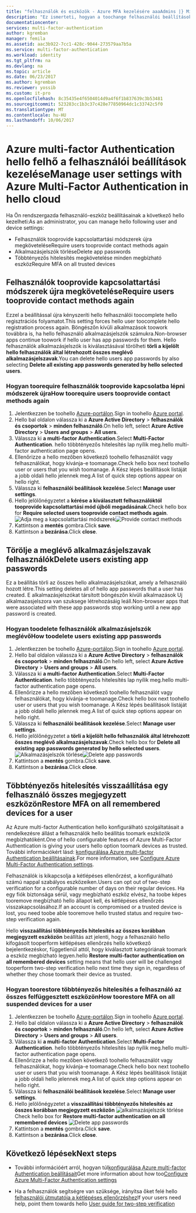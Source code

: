 ```yaml
---
title: "felhasználók és eszközök - Azure MFA kezelésére aaaAdmins |} Microsoft Docs"
description: "Ez ismerteti, hogyan a toochange felhasználói beállítások például hello felhasználók toodo kényszerített hello igazolása felfelé folyamat újra."
documentationcenter: 
services: multi-factor-authentication
author: kgremban
manager: femila
ms.assetid: aac3b922-7cc1-428c-9044-273579aa7b5a
ms.service: multi-factor-authentication
ms.workload: identity
ms.tgt_pltfrm: na
ms.devlang: na
ms.topic: article
ms.date: 06/23/2017
ms.author: kgremban
ms.reviewer: yossib
ms.custom: it-pro
ms.openlocfilehash: 8c35435e4f6504014d9a4f6f1b837639c3b53481
ms.sourcegitcommit: 523283cc1b3c37c428e77850964dc1c33742c5f0
ms.translationtype: MT
ms.contentlocale: hu-HU
ms.lasthandoff: 10/06/2017
---
```

# <a name="manage-user-settings-with-azure-multi-factor-authentication-in-hello-cloud"></a><span data-ttu-id="a2340-103">Azure multi-factor Authentication hello felhő a felhasználói beállítások kezelése</span><span class="sxs-lookup"><span data-stu-id="a2340-103">Manage user settings with Azure Multi-Factor Authentication in hello cloud</span></span>
<span data-ttu-id="a2340-104">Ha Ön rendszergazda felhasználó-eszköz beállításainak a következő hello kezelheti:</span><span class="sxs-lookup"><span data-stu-id="a2340-104">As an administrator, you can manage hello following user and device settings:</span></span>

* <span data-ttu-id="a2340-105">Felhasználók tooprovide kapcsolattartási módszerek újra megkövetelése</span><span class="sxs-lookup"><span data-stu-id="a2340-105">Require users tooprovide contact methods again</span></span>
* <span data-ttu-id="a2340-106">Alkalmazásjelszók törlése</span><span class="sxs-lookup"><span data-stu-id="a2340-106">Delete app passwords</span></span>
* <span data-ttu-id="a2340-107">Többtényezős hitelesítés megkövetelése minden megbízható eszköz</span><span class="sxs-lookup"><span data-stu-id="a2340-107">Require MFA on all trusted devices</span></span> 

## <a name="require-users-tooprovide-contact-methods-again"></a><span data-ttu-id="a2340-108">Felhasználók tooprovide kapcsolattartási módszerek újra megkövetelése</span><span class="sxs-lookup"><span data-stu-id="a2340-108">Require users tooprovide contact methods again</span></span>
<span data-ttu-id="a2340-109">Ezzel a beállítással újra kényszeríti hello felhasználói toocomplete hello regisztrációs folyamatot.</span><span class="sxs-lookup"><span data-stu-id="a2340-109">This setting forces hello user toocomplete hello registration process again.</span></span> <span data-ttu-id="a2340-110">Böngészőn kívüli alkalmazások toowork továbbra is, ha hello felhasználó alkalmazásjelszók számukra.</span><span class="sxs-lookup"><span data-stu-id="a2340-110">Non-browser apps continue toowork if hello user has app passwords for them.</span></span>  <span data-ttu-id="a2340-111">Hello felhasználók alkalmazásjelszók is kiválasztásával törölheti **törli a kijelölt hello felhasználók által létrehozott összes meglévő alkalmazásjelszavak**.</span><span class="sxs-lookup"><span data-stu-id="a2340-111">You can delete hello users app passwords by also selecting **Delete all existing app passwords generated by hello selected users**.</span></span>

### <a name="how-toorequire-users-tooprovide-contact-methods-again"></a><span data-ttu-id="a2340-112">Hogyan toorequire felhasználók tooprovide kapcsolatba lépni módszerek újra</span><span class="sxs-lookup"><span data-stu-id="a2340-112">How toorequire users tooprovide contact methods again</span></span>
1. <span data-ttu-id="a2340-113">Jelentkezzen be toohello [Azure-portálon](https://portal.azure.com).</span><span class="sxs-lookup"><span data-stu-id="a2340-113">Sign in toohello [Azure portal](https://portal.azure.com).</span></span>
2. <span data-ttu-id="a2340-114">Hello bal oldalon válassza ki a **Azure Active Directory** > **felhasználók és csoportok** > **minden felhasználó**.</span><span class="sxs-lookup"><span data-stu-id="a2340-114">On hello left, select **Azure Active Directory** > **Users and groups** > **All users**.</span></span>
3. <span data-ttu-id="a2340-115">Válassza ki **a multi-factor Authentication**.</span><span class="sxs-lookup"><span data-stu-id="a2340-115">Select **Multi-Factor Authentication**.</span></span> <span data-ttu-id="a2340-116">hello többtényezős hitelesítés lap nyílik meg.</span><span class="sxs-lookup"><span data-stu-id="a2340-116">hello multi-factor authentication page opens.</span></span> 
4. <span data-ttu-id="a2340-117">Ellenőrizze a hello mezőben következő toohello felhasználót vagy felhasználókat, hogy kívánja-e toomanage.</span><span class="sxs-lookup"><span data-stu-id="a2340-117">Check hello box next toohello user or users that you wish toomanage.</span></span> <span data-ttu-id="a2340-118">A Kész lépés beállítások listáját a jobb oldali hello jelennek meg.</span><span class="sxs-lookup"><span data-stu-id="a2340-118">A list of quick step options appear on hello right.</span></span> 
5. <span data-ttu-id="a2340-119">Válassza ki **felhasználói beállítások kezelése**.</span><span class="sxs-lookup"><span data-stu-id="a2340-119">Select **Manage user settings**.</span></span>
6. <span data-ttu-id="a2340-120">Hello jelölőnégyzetet a **kérése a kiválasztott felhasználóktól tooprovide kapcsolattartási mód újbóli megadásának**.</span><span class="sxs-lookup"><span data-stu-id="a2340-120">Check hello box for **Require selected users tooprovide contact methods again**.</span></span>
   <span data-ttu-id="a2340-121">![Adja meg a kapcsolattartási módszerek](./media/multi-factor-authentication-manage-users-and-devices/reproofup.png)</span><span class="sxs-lookup"><span data-stu-id="a2340-121">![Provide contact methods](./media/multi-factor-authentication-manage-users-and-devices/reproofup.png)</span></span>
7. <span data-ttu-id="a2340-122">Kattintson a **mentés** gombra.</span><span class="sxs-lookup"><span data-stu-id="a2340-122">Click **save**.</span></span>
8. <span data-ttu-id="a2340-123">Kattintson a **bezárása**.</span><span class="sxs-lookup"><span data-stu-id="a2340-123">Click **close**.</span></span>

## <a name="delete-users-existing-app-passwords"></a><span data-ttu-id="a2340-124">Törölje a meglévő alkalmazásjelszavak felhasználók</span><span class="sxs-lookup"><span data-stu-id="a2340-124">Delete users existing app passwords</span></span>
<span data-ttu-id="a2340-125">Ez a beállítás törli az összes hello alkalmazásjelszókat, amely a felhasználó hozott létre.</span><span class="sxs-lookup"><span data-stu-id="a2340-125">This setting deletes all of hello app passwords that a user has created.</span></span> <span data-ttu-id="a2340-126">E alkalmazásjelszókat társított böngészőn kívüli alkalmazások Uj alkalmazasjelszora van szuksege létrehozásáig leáll.</span><span class="sxs-lookup"><span data-stu-id="a2340-126">Non-browser apps that were associated with these app passwords stop working until a new app password is created.</span></span>

### <a name="how-toodelete-users-existing-app-passwords"></a><span data-ttu-id="a2340-127">Hogyan toodelete felhasználók alkalmazásjelszók meglévő</span><span class="sxs-lookup"><span data-stu-id="a2340-127">How toodelete users existing app passwords</span></span>
1. <span data-ttu-id="a2340-128">Jelentkezzen be toohello [Azure-portálon](https://portal.azure.com).</span><span class="sxs-lookup"><span data-stu-id="a2340-128">Sign in toohello [Azure portal](https://portal.azure.com).</span></span>
2. <span data-ttu-id="a2340-129">Hello bal oldalon válassza ki a **Azure Active Directory** > **felhasználók és csoportok** > **minden felhasználó**.</span><span class="sxs-lookup"><span data-stu-id="a2340-129">On hello left, select **Azure Active Directory** > **Users and groups** > **All users**.</span></span>
3. <span data-ttu-id="a2340-130">Válassza ki **a multi-factor Authentication**.</span><span class="sxs-lookup"><span data-stu-id="a2340-130">Select **Multi-Factor Authentication**.</span></span> <span data-ttu-id="a2340-131">hello többtényezős hitelesítés lap nyílik meg.</span><span class="sxs-lookup"><span data-stu-id="a2340-131">hello multi-factor authentication page opens.</span></span> 
6. <span data-ttu-id="a2340-132">Ellenőrizze a hello mezőben következő toohello felhasználót vagy felhasználókat, hogy kívánja-e toomanage.</span><span class="sxs-lookup"><span data-stu-id="a2340-132">Check hello box next toohello user or users that you wish toomanage.</span></span> <span data-ttu-id="a2340-133">A Kész lépés beállítások listáját a jobb oldali hello jelennek meg.</span><span class="sxs-lookup"><span data-stu-id="a2340-133">A list of quick step options appear on hello right.</span></span> 
7. <span data-ttu-id="a2340-134">Válassza ki **felhasználói beállítások kezelése**.</span><span class="sxs-lookup"><span data-stu-id="a2340-134">Select **Manage user settings**.</span></span>
8. <span data-ttu-id="a2340-135">Hello jelölőnégyzetet a **törli a kijelölt hello felhasználók által létrehozott összes meglévő alkalmazásjelszavak**.</span><span class="sxs-lookup"><span data-stu-id="a2340-135">Check hello box for **Delete all existing app passwords generated by hello selected users**.</span></span>
   <span data-ttu-id="a2340-136">![Alkalmazásjelszók törlése](./media/multi-factor-authentication-manage-users-and-devices/deleteapppasswords.png)</span><span class="sxs-lookup"><span data-stu-id="a2340-136">![Delete app passwords](./media/multi-factor-authentication-manage-users-and-devices/deleteapppasswords.png)</span></span>
9. <span data-ttu-id="a2340-137">Kattintson a **mentés** gombra.</span><span class="sxs-lookup"><span data-stu-id="a2340-137">Click **save**.</span></span>
10. <span data-ttu-id="a2340-138">Kattintson a **bezárása**.</span><span class="sxs-lookup"><span data-stu-id="a2340-138">Click **close**.</span></span>

## <a name="restore-mfa-on-all-remembered-devices-for-a-user"></a><span data-ttu-id="a2340-139">Többtényezős hitelesítés visszaállítása egy felhasználó összes megjegyzett eszközön</span><span class="sxs-lookup"><span data-stu-id="a2340-139">Restore MFA on all remembered devices for a user</span></span>
<span data-ttu-id="a2340-140">Az Azure multi-factor Authentication hello konfigurálható szolgáltatásait a rendelkezésre állást a felhasználók hello beállítás toomark eszközök megbízhatóként.</span><span class="sxs-lookup"><span data-stu-id="a2340-140">One of hello configurable features of Azure Multi-Factor Authentication is giving your users hello option toomark devices as trusted.</span></span> <span data-ttu-id="a2340-141">További információkért lásd: [konfigurálása Azure multi-factor Authentication beállításainak](multi-factor-authentication-whats-next.md#remember-multi-factor-authentication-for-devices-that-users-trust).</span><span class="sxs-lookup"><span data-stu-id="a2340-141">For more information, see [Configure Azure Multi-Factor Authentication settings](multi-factor-authentication-whats-next.md#remember-multi-factor-authentication-for-devices-that-users-trust).</span></span>

<span data-ttu-id="a2340-142">Felhasználók is kikapcsolja a kétlépéses ellenőrzést, a konfigurálható számú nappal szabályos eszközeiken.</span><span class="sxs-lookup"><span data-stu-id="a2340-142">Users can opt out of two-step verification for a configurable number of days on their regular devices.</span></span> <span data-ttu-id="a2340-143">Ha egy fiók biztonsága sérül, vagy megbízható eszköz elvész, ha toobe képes tooremove megbízható hello állapot kell, és kétlépéses ellenőrzés visszakapcsolásához.</span><span class="sxs-lookup"><span data-stu-id="a2340-143">If an account is compromised or a trusted device is lost, you need toobe able tooremove hello trusted status and require two-step verification again.</span></span>

<span data-ttu-id="a2340-144">Hello **visszaállítási többtényezős hitelesítés az összes korábban megjegyzett eszközön** beállítás azt jelenti, hogy a felhasználó hello kifogásolt tooperform kétlépéses ellenőrzés hello következő bejelentkezéskor, függetlenül attól, hogy kiválasztott kategóriának toomark a eszköz megbízható legyen.</span><span class="sxs-lookup"><span data-stu-id="a2340-144">hello **Restore multi-factor authentication on all remembered devices** setting means that hello user will be challenged tooperform two-step verification hello next time they sign in, regardless of whether they chose toomark their device as trusted.</span></span> 

### <a name="how-toorestore-mfa-on-all-suspended-devices-for-a-user"></a><span data-ttu-id="a2340-145">Hogyan toorestore többtényezős hitelesítés a felhasználó az összes felfüggesztett eszközön</span><span class="sxs-lookup"><span data-stu-id="a2340-145">How toorestore MFA on all suspended devices for a user</span></span>
1. <span data-ttu-id="a2340-146">Jelentkezzen be toohello [Azure-portálon](https://portal.azure.com).</span><span class="sxs-lookup"><span data-stu-id="a2340-146">Sign in toohello [Azure portal](https://portal.azure.com).</span></span>
2. <span data-ttu-id="a2340-147">Hello bal oldalon válassza ki a **Azure Active Directory** > **felhasználók és csoportok** > **minden felhasználó**.</span><span class="sxs-lookup"><span data-stu-id="a2340-147">On hello left, select **Azure Active Directory** > **Users and groups** > **All users**.</span></span>
3. <span data-ttu-id="a2340-148">Válassza ki **a multi-factor Authentication**.</span><span class="sxs-lookup"><span data-stu-id="a2340-148">Select **Multi-Factor Authentication**.</span></span> <span data-ttu-id="a2340-149">hello többtényezős hitelesítés lap nyílik meg.</span><span class="sxs-lookup"><span data-stu-id="a2340-149">hello multi-factor authentication page opens.</span></span> 
6. <span data-ttu-id="a2340-150">Ellenőrizze a hello mezőben következő toohello felhasználót vagy felhasználókat, hogy kívánja-e toomanage.</span><span class="sxs-lookup"><span data-stu-id="a2340-150">Check hello box next toohello user or users that you wish toomanage.</span></span> <span data-ttu-id="a2340-151">A Kész lépés beállítások listáját a jobb oldali hello jelennek meg.</span><span class="sxs-lookup"><span data-stu-id="a2340-151">A list of quick step options appear on hello right.</span></span> 
7. <span data-ttu-id="a2340-152">Válassza ki **felhasználói beállítások kezelése**.</span><span class="sxs-lookup"><span data-stu-id="a2340-152">Select **Manage user settings**.</span></span>
8. <span data-ttu-id="a2340-153">Hello jelölőnégyzetet a **visszaállítási többtényezős hitelesítés az összes korábban megjegyzett eszközön**
   ![alkalmazásjelszók törlése](./media/multi-factor-authentication-manage-users-and-devices/rememberdevices.png)</span><span class="sxs-lookup"><span data-stu-id="a2340-153">Check hello box for **Restore multi-factor authentication on all remembered devices**
![Delete app passwords](./media/multi-factor-authentication-manage-users-and-devices/rememberdevices.png)</span></span>
9. <span data-ttu-id="a2340-154">Kattintson a **mentés** gombra.</span><span class="sxs-lookup"><span data-stu-id="a2340-154">Click **save**.</span></span>
10. <span data-ttu-id="a2340-155">Kattintson a **bezárása**.</span><span class="sxs-lookup"><span data-stu-id="a2340-155">Click **close**.</span></span>

## <a name="next-steps"></a><span data-ttu-id="a2340-156">Következő lépések</span><span class="sxs-lookup"><span data-stu-id="a2340-156">Next steps</span></span>

- <span data-ttu-id="a2340-157">További információért arról, hogyan túl[konfigurálása Azure multi-factor Authentication beállításait](multi-factor-authentication-whats-next.md)</span><span class="sxs-lookup"><span data-stu-id="a2340-157">Get more information about how too[Configure Azure Multi-Factor Authentication settings](multi-factor-authentication-whats-next.md)</span></span>

- <span data-ttu-id="a2340-158">Ha a felhasználók segítségre van szüksége, irányítsa őket felé hello [felhasználói útmutatója a kétlépéses ellenőrzéshez](./end-user/multi-factor-authentication-end-user.md)</span><span class="sxs-lookup"><span data-stu-id="a2340-158">If your users need help, point them towards hello [User guide for two-step verification](./end-user/multi-factor-authentication-end-user.md)</span></span>
